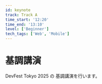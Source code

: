 ```yaml
---
id: keynote
track: Track A
time_start: '12:20'
time_end: '13:10'
level: ['Beginner']
tech_tags: ['Web', 'Mobile']
---
```


# 基調講演

DevFest Tokyo 2025 の 基調講演を行います。

